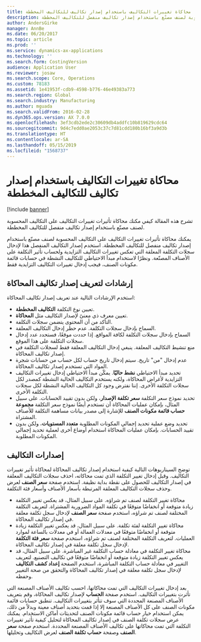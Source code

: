 ```yaml
---
title: محاكاة تغييرات التكاليف باستخدام إصدار تكاليف للتكاليف المخططة
description: تشرح هذه المقالة كيفي مكنك محاكاة تأثيرات تغييرات التكاليف على التكاليف المحسوبة لصنف مصنّع باستخدام إصدار تكاليف منفصل للتكاليف المخططة.
author: AndersGirke
manager: AnnBe
ms.date: 06/20/2017
ms.topic: article
ms.prod: ''
ms.service: dynamics-ax-applications
ms.technology: ''
ms.search.form: CostingVersion
audience: Application User
ms.reviewer: josaw
ms.search.scope: Core, Operations
ms.custom: 78183
ms.assetid: 1e41953f-cdb9-4598-b776-46e49383a773
ms.search.region: Global
ms.search.industry: Manufacturing
ms.author: mguada
ms.search.validFrom: 2016-02-28
ms.dyn365.ops.version: AX 7.0.0
ms.openlocfilehash: 3ef3cdb2ede2c30609db4addfc10b819629cdc64
ms.sourcegitcommit: 9d4c7edd0ae2053c37c7d81cdd180b16bf3a9d3b
ms.translationtype: HT
ms.contentlocale: ar-SA
ms.lasthandoff: 05/15/2019
ms.locfileid: "1568737"
---
```

# <a name="simulate-cost-changes-by-using-a-costing-version-for-planned-costs"></a>محاكاة تغييرات التكاليف باستخدام إصدار تكاليف للتكاليف المخططة

[!include [banner](../includes/banner.md)]

تشرح هذه المقالة كيفي مكنك محاكاة تأثيرات تغييرات التكاليف على التكاليف المحسوبة لصنف مصنّع باستخدام إصدار تكاليف منفصل للتكاليف المخططة.

يمكنك محاكاة تأثيرات تغييرات التكاليف على التكاليف المحسوبة لصنف مصنّع باستخدام إصدار تكاليف منفصل للتكاليف المخططة. استخدم إصدار التكاليف المنفصل هذا لإدخال سجلات التكلفة المعلقة التي تعكس تغييرات التكاليف التزايدية ولحساب تأثير التكلفة على الأصناف المصنّعة. ونظرًا لاستخدام مبدأ الاحتياطي للتكاليف النشطة في حسابات قائمة مكونات الصنف، فيجب إدخال تغييرات التكاليف التزايدية فقط.

## <a name="guidelines-for-defining-the-simulation-costing-version"></a>إرشادات لتعريف إصدار تكاليف المحاكاة
استخدم الإرشادات التالية عند تعريف إصدار تكاليف المحاكاة:

-   تعيين نوع التكلفة **التكاليف المخططة**.
-   تعيين معرف ذي معنىً لإصدار التكاليف مثل **المحاكاة**.
-   التأكد من أن المحتوى يتضمن سجلات التكلفة.
-   السماح بإدخال سجلات التكلفة. عدم حظر إدخال التكاليف المعلقة.
-   السماح بإدخال سجلات التكلفة لكافة المواقع. إذا حددت موقعًا، فستحدد عدد إدخال سجلات التكلفة على هذا الموقع.
-   منع تنشيط التكاليف المعلقة. ينبغي إدخال التكاليف المعلقة فقط لسجلات التكلفة في إصدار تكاليف المحاكاة.
-   عدم إدخال "من" تاريخ. سيتم إدخال تاريخ حساب لكل حساب من حسابات شجرة المواد التي تستخدم إصدار تكاليف المحاكاة.
-   تحديد مبدأ الاحتياطي **نشط حاليًا**. يمكّن مبدأ الاحتياطي إدخال تغييرات التكاليف التزايدية لأغراض المحاكاة، ولكنه يستخدم التكاليف الحالية النشطة كمصدر لكل سجلات التكلفة الأخرى. إننا نفترض وجود كل التكاليف الحالية النشطة لكل سجلات التكلفة الأخرى.
-   تحديد نموذج سعر التكلفة **سعر تكلفة الإصدار**، ولكن بدون تقييد الحسابات. على سبيل المثال، بإمكان عمليات المحاكاة أن تستخدم أيضًا نموذج سعر التكلفة **مجموعة حساب قائمة مكونات الصنف** للإشارة إلى مصدر بيانات مساهمة التكلفة للأصناف المشتراة.
-   تحديد وضع عملية تحديد إجمالي المكونات المطلوبة **متعدد المستويات**، ولكن بدون تقييد الحسابات. بإمكان عمليات المحاكاة استخدام أوضاع أخرى لعملية تحديد إجمالي المكونات المطلوبة.

## <a name="costing-versions"></a>إصدارات التكاليف
توضح السيناريوهات التالية كيفية استخدام إصدار تكاليف المحاكاة لمحاكاة تأثير تغييرات التكاليف. وقبل إدخال تغيير التكلفة الذي تمت محاكاته، احذف سجلات التكاليف المعلقة في إصدار التكاليف للحصول على نقطة بداية نظيفة. استخدم صفحة **سعر الصنف** لعرض وحذف سجلات التكاليف المعلقة المرتبطة بأسعار الأصناف وأسعار فئة التكلفة.

-   محاكاة تغيير التكلفة لصنف تم شراؤه. على سبيل المثال، قد يعكس تغيير التكلفة زيادة متوقعة أو انخفاضًا متوقعًا في تكلفة المواد الضرورية المشتراة. لتعريف التكلفة المختلفة لصنف تم شراؤه، استخدم صفحة **سعر الصنف** لإدخال سجل تكلفة معلقة في إصدار تكاليف المحاكاة.
-   محاكاة تغيير التكلفة لفئة تكلفة. على سبيل المثال، قد يعكس تغيير التكلفة زيادة متوقعة أو انخفاضًا متوقعًا في معدلات العمالة أو في معدلات بالساعة لموارد العمليات. لتعريف التكلفة المختلفة لصنف تم شراؤه، استخدم صفحة **سعر فئة التكلفة** لإدخال سجل تكلفة معلقة في إصدار تكاليف المحاكاة.
-   محاكاة تغيير التكلفة في معادلة حساب التكلفة غير المباشرة. على سبيل المثال، قد يعكس تغيير التكلفة زيادة متوقعة أو انخفاضًا متوقعًا في تكاليف التصنيع. لتعريف التغيير في معادلة حساب التكلفة المباشرة، استخدم الصفحة **إعداد كشف التكاليف** لإدخال سجل تكلفة معلقة في إصدار تكاليف المحاكاة والتحقق من صحة التغيير وحفظه.

بعد إدخال تغييرات التكاليف التي تمت محاكاتها، احسب تكاليف الأصناف المصنعة التي تأثرت بتغييرات التكاليف. استخدم صفحة **الحساب** لإصدار تكاليف المحاكاة، وقم بتعريف الأصناف المصنعة المحددة التي سوف تتأثر بتغييرات التكاليف. تنطبق حسابات قائمة مكونات الصنف على كل الأصناف المصنعة إلا إذا قمت بتحديد أصناف معينة وبدلاً من ذلك، يمكن استخدام خيار حساب قائمة مكونات الصنف لتحديثات أماكن الاستخدام. يمكنك عرض سجلات تكلفة الصنف في إصدار تكاليف المحاكاة لتحليل كيفية تأثير تغييرات التكلفة التي تمت محاكاتها على تكاليف الأصناف المصنعة المحددة. استخدم صفحة **سعر الصنف** وصفحة **حساب تكلفة الصنف** لعرض التكاليف وتحليلها.



